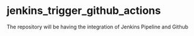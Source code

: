 # jenkins_trigger_github_actions
The repository will be having the integration of Jenkins Pipeline and Github 
